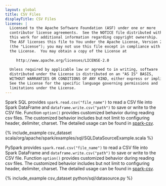 ```yaml
---
layout: global
title: CSV Files
displayTitle: CSV Files
license: |
  Licensed to the Apache Software Foundation (ASF) under one or more
  contributor license agreements.  See the NOTICE file distributed with
  this work for additional information regarding copyright ownership.
  The ASF licenses this file to You under the Apache License, Version 2.0
  (the "License"); you may not use this file except in compliance with
  the License.  You may obtain a copy of the License at
 
     http://www.apache.org/licenses/LICENSE-2.0
 
  Unless required by applicable law or agreed to in writing, software
  distributed under the License is distributed on an "AS IS" BASIS,
  WITHOUT WARRANTIES OR CONDITIONS OF ANY KIND, either express or implied.
  See the License for the specific language governing permissions and
  limitations under the License.
---
```


<div class="codetabs">

<div data-lang="scala"  markdown="1">

Spark SQL provides `spark.read.csv("file_name")` to read a CSV file into Spark DataFrame and `dataframe.write.csv("path")` to save or write to the CSV file. Function `option()` provides customized behavior during reading csv files. The customized behavior includes but not limit to configuring header, delimiter, charset. The detailed usage can be found in [spark-csv](https://github.com/databricks/spark-csv).

{% include_example csv_dataset scala/org/apache/spark/examples/sql/SQLDataSourceExample.scala %}

</div>

<div data-lang="python"  markdown="1">

PySpark provides `spark.read.csv("file_name")` to read a CSV file into Spark DataFrame and `dataframe.write.csv("path")` to save or write to the CSV file. Function `option()` provides customized behavior during reading csv files. The customized behavior includes but not limit to configuring header, delimiter, charset. The detailed usage can be found in [spark-csv](https://github.com/databricks/spark-csv).

{% include_example csv_dataset python/sql/datasource.py %}

</div>

</div>
